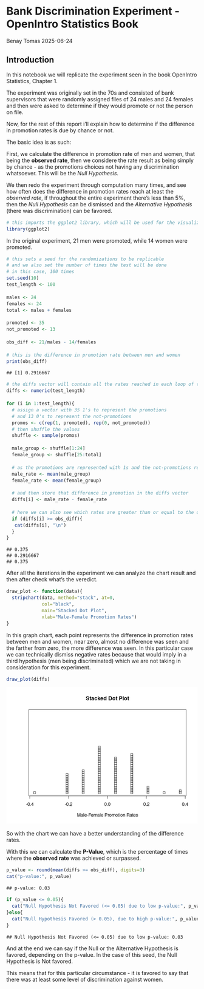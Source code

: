 Bank Discrimination Experiment - OpenIntro Statistics Book
================
Benay Tomas
2025-06-24

## Introduction

In this notebook we will replicate the experiment seen in the book
OpenIntro Statistics, Chapter 1.

The experiment was originally set in the 70s and consisted of bank
supervisors that were randomly assigned files of 24 males and 24 females
and then were asked to determine if they would promote or not the person
on file.

Now, for the rest of this report i’ll explain how to determine if the
difference in promotion rates is due by chance or not.

The basic idea is as such:

First, we calculate the difference in promotion rate of men and women,
that being the **observed rate**, then we considere the rate result as
being simply by chance - as the promotions choices not having any
discrimination whatsoever. This will be the *Null Hypothesis*.

We then redo the experiment through computation many times, and see how
often does the difference in promotion rates reach at least the
*observed rate*, if throughout the entire experiment there’s less than
5%, then the *Null Hypothesis* can be dismissed and the *Alternative
Hypothesis* (there was discrimination) can be favored.

``` r
# this imports the ggplot2 library, which will be used for the visualization
library(ggplot2)
```

In the original experiment, 21 men were promoted, while 14 women were
promoted.

``` r
# this sets a seed for the randomizations to be replicable
# and we also set the number of times the test will be done
# in this case, 100 times
set.seed(10)
test_length <- 100

males <- 24
females <- 24
total <- males + females

promoted <- 35
not_promoted <- 13

obs_diff <- 21/males - 14/females

# this is the difference in promotion rate between men and women
print(obs_diff)
```

    ## [1] 0.2916667

``` r
# the diffs vector will contain all the rates reached in each loop of the experiment
diffs <- numeric(test_length)

for (i in 1:test_length){
  # assign a vector with 35 1's to represent the promotions
  # and 13 0's to represent the not-promotions
  promos <- c(rep(1, promoted), rep(0, not_promoted))
  # then shuffle the values
  shuffle <- sample(promos)
  
  male_group <- shuffle[1:24]
  female_group <- shuffle[25:total]
  
  # as the promotions are represented with 1s and the not-promotions represented with 0s - when we do the mean we get the rate of promotion
  male_rate <- mean(male_group)
  female_rate <- mean(female_group)
  
  # and then store that difference in promotion in the diffs vector
  diffs[i] <- male_rate - female_rate
  
  # here we can also see which rates are greater than or equal to the observed difference - which are 3 different occasions out of the 100 tests
  if (diffs[i] >= obs_diff){
   cat(diffs[i], "\n") 
  }
}
```

    ## 0.375 
    ## 0.2916667 
    ## 0.375

After all the iterations in the experiment we can analyze the chart
result and then after check what’s the veredict.

``` r
draw_plot <- function(data){
  stripchart(data, method="stack", at=0,
             col="black",
             main="Stacked Dot Plot",
             xlab="Male-Female Promotion Rates")
}
```

In this graph chart, each point represents the difference in promotion
rates between men and women, near zero, almost no difference was seen
and the farther from zero, the more difference was seen. In this
particular case we can technically dismiss negative rates because that
would imply in a third hypothesis (men being discriminated) which we are
not taking in consideration for this experiment.

``` r
draw_plot(diffs)
```

![](bank_discrimination_experiment_files/figure-gfm/unnamed-chunk-5-1.png)<!-- -->

So with the chart we can have a better understanding of the difference
rates.

With this we can calculate the **P-Value**, which is the percentage of
times where the **observed rate** was achieved or surpassed.

``` r
p_value <- round(mean(diffs >= obs_diff), digits=3)
cat("p-value:", p_value)
```

    ## p-value: 0.03

``` r
if (p_value <= 0.05){
  cat("Null Hypothesis Not Favored (<= 0.05) due to low p-value:", p_value, "\n")
}else{
  cat("Null Hypothesis Favored (> 0.05), due to high p-value:", p_value, "\n")
}
```

    ## Null Hypothesis Not Favored (<= 0.05) due to low p-value: 0.03

And at the end we can say if the Null or the Alternative Hypothesis is
favored, depending on the p-value. In the case of this seed, the Null
Hypothesis is Not favored.

This means that for this particular circumstance - it is favored to say
that there was at least some level of discrimination against women.
